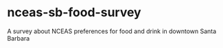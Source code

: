 # nceas-sb-food-survey
A survey about NCEAS preferences for food and drink in downtown Santa Barbara
